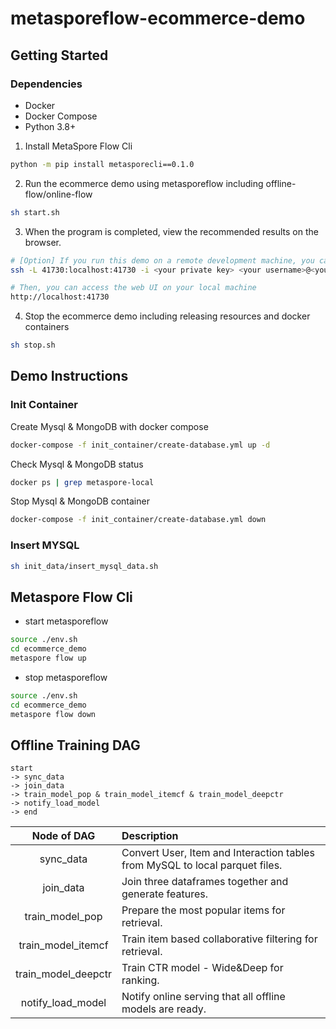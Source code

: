 # metasporeflow-ecommerce-demo

## Getting Started
### Dependencies
- Docker
- Docker Compose
- Python 3.8+

1. Install MetaSpore Flow Cli
```bash
python -m pip install metasporecli==0.1.0
```

2. Run the ecommerce demo using metasporeflow including offline-flow/online-flow
```bash
sh start.sh
```

3. When the program is completed, view the recommended results on the browser. 
```bash
# [Option] If you run this demo on a remote development machine, you can establish an ssh tunnel
ssh -L 41730:localhost:41730 -i <your private key> <your username>@<your remote ip>

# Then, you can access the web UI on your local machine
http://localhost:41730
```

4. Stop the ecommerce demo including releasing resources and docker containers
```bash
sh stop.sh
```

## Demo Instructions 

### Init Container

Create Mysql & MongoDB with docker compose
```bash
docker-compose -f init_container/create-database.yml up -d
```

Check Mysql & MongoDB status
```bash
docker ps | grep metaspore-local
```

Stop Mysql & MongoDB container
```bash
docker-compose -f init_container/create-database.yml down
```

### Insert MYSQL

```bash
sh init_data/insert_mysql_data.sh
```

## Metaspore Flow Cli

- start metasporeflow
```bash
source ./env.sh
cd ecommerce_demo
metaspore flow up
```

- stop metasporeflow
```bash
source ./env.sh
cd ecommerce_demo
metaspore flow down
```

## Offline Training DAG
```
start
-> sync_data
-> join_data 
-> train_model_pop & train_model_itemcf & train_model_deepctr 
-> notify_load_model
-> end
```
|     Node of DAG     | Description                                                                  |
|:-------------------:|:-----------------------------------------------------------------------------|
|      sync_data      | Convert User, Item and Interaction tables from MySQL to local parquet files. |
|      join_data      | Join three dataframes together and generate features.                        |
|   train_model_pop   | Prepare the most popular items for retrieval.                                |
| train_model_itemcf  | Train item based collaborative filtering for retrieval.                      |
| train_model_deepctr | Train CTR model - Wide&Deep for ranking.                                     |
|  notify_load_model  | Notify online serving that all offline models are ready.                     |